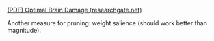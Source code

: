
[(PDF) Optimal Brain Damage (researchgate.net)](https://www.researchgate.net/publication/221618539_Optimal_Brain_Damage)

Another measure for pruning: weight salience (should work better than magnitude).

